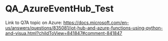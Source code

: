 # QA_AzureEventHub_Test

Link to Q7A topic on Azure:
https://docs.microsoft.com/en-us/answers/questions/835081/iot-hub-and-azure-functions-using-python-and-visua.html?childToView=841847#comment-841847

